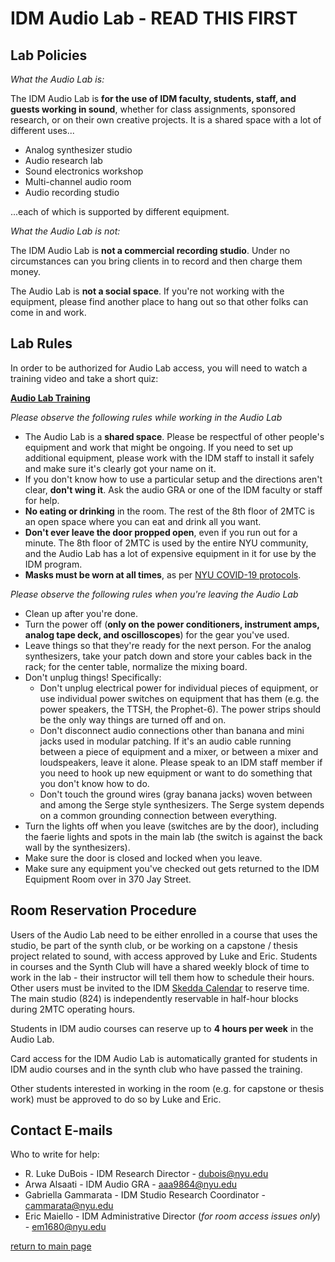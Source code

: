 # IDM Audio Lab - READ THIS FIRST

## Lab Policies

*What the Audio Lab is:*

The IDM Audio Lab is **for the use of IDM faculty, students, staff, and guests working in sound**, whether for class assignments, sponsored research, or on their own creative projects. It is a shared space with a lot of different uses...

- Analog synthesizer studio
- Audio research lab
- Sound electronics workshop
- Multi-channel audio room
- Audio recording studio

...each of which is supported by different equipment.

*What the Audio Lab is not:*

The IDM Audio Lab is **not a commercial recording studio**. Under no circumstances can you bring clients in to record and then charge them money.

The Audio Lab is **not a social space**. If you're not working with the equipment, please find another place to hang out so that other folks can come in and work.

## Lab Rules

In order to be authorized for Audio Lab access, you will need to watch a training video and take a short quiz:

[**Audio Lab Training**](https://forms.gle/at61oDq4ye7tUwhNA)

*Please observe the following rules while working in the Audio Lab*

- The Audio Lab is a **shared space**. Please be respectful of other people's equipment and work that might be ongoing. If you need to set up additional equipment, please work with the IDM staff to install it safely and make sure it's clearly got your name on it.
- If you don't know how to use a particular setup and the directions aren't clear, **don't wing it**. Ask the audio GRA or one of the IDM faculty or staff for help.
- **No eating or drinking** in the room. The rest of the 8th floor of 2MTC is an open space where you can eat and drink all you want.
- **Don't ever leave the door propped open**, even if you run out for a minute. The 8th floor of 2MTC is used by the entire NYU community, and the Audio Lab has a lot of expensive equipment in it for use by the IDM program.
- **Masks must be worn at all times**, as per [NYU COVID-19 protocols](https://www.nyu.edu/life/safety-health-wellness/coronavirus-information/safety-and-health/protective-equipment.html#:~:text=Continuing%20through%20the%202021%2D22,%2Dsponsored%20activities%20off%2Dcampus.).

*Please observe the following rules when you're leaving the Audio Lab*

- Clean up after you're done.
- Turn the power off (**only on the power conditioners, instrument amps, analog tape deck, and oscilloscopes**) for the gear you've used.
- Leave things so that they're ready for the next person. For the analog synthesizers, take your patch down and store your cables back in the rack; for the center table, normalize the mixing board.
- Don't unplug things! Specifically:
    - Don't unplug electrical power for individual pieces of equipment, or use individual power switches on equipment that has them (e.g. the power speakers, the TTSH, the Prophet-6). The power strips should be the only way things are turned off and on.
    - Don't disconnect audio connections other than banana and mini jacks used in modular patching. If it's an audio cable running between a piece of equipment and a mixer, or between a mixer and loudspeakers, leave it alone. Please speak to an IDM staff member if you need to hook up new equipment or want to do something that you don't know how to do.
    - Don't touch the ground wires (gray banana jacks) woven between and among the Serge style synthesizers. The Serge system depends on a common grounding connection between everything.
- Turn the lights off when you leave (switches are by the door), including the faerie lights and spots in the main lab (the switch is against the back wall by the synthesizers).
- Make sure the door is closed and locked when you leave.
- Make sure any equipment you've checked out gets returned to the IDM Equipment Room over in 370 Jay Street.

## Room Reservation Procedure

Users of the Audio Lab need to be either enrolled in a course that uses the studio, be part of the synth club, or be working on a capstone / thesis project related to sound, with access approved by Luke and Eric. Students in courses and the Synth Club will have a shared weekly block of time to work in the lab - their instructor will tell them how to schedule their hours. Other users must be invited to the IDM [Skedda Calendar](https://idmnyu.skedda.com/booking) to reserve time. The main studio (824) is independently reservable in half-hour blocks during 2MTC operating hours.

Students in IDM audio courses can reserve up to **4 hours per week** in the Audio Lab.

Card access for the IDM Audio Lab is automatically granted for students in IDM audio courses and in the synth club who have passed the training. 

Other students interested in working in the room (e.g. for capstone or thesis work) must be approved to do so by Luke and Eric.

## Contact E-mails

Who to write for help:

- R. Luke DuBois - IDM Research Director - dubois@nyu.edu
- Arwa Alsaati - IDM Audio GRA - aaa9864@nyu.edu
- Gabriella Gammarata - IDM Studio Research Coordinator - cammarata@nyu.edu
- Eric Maiello - IDM Administrative Director (*for room access issues only*) - em1680@nyu.edu

[return to main page](./index.md)
